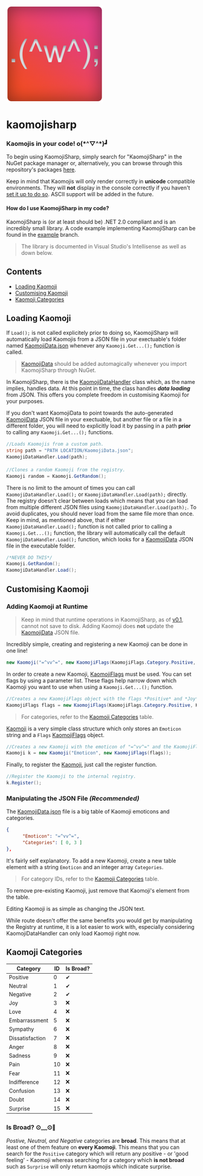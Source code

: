 ![Kaomoji Logo](/webcontent/KaomojiSharpIcon.png)
# kaomojisharp
### Kaomojis in your code! o(\*^▽^\*)┛


To begin using KaomojiSharp, simply search for "KaomojiSharp" in the NuGet package manager or, alternatively, you can browse through this repository's packages [here](https://github.com/seylorx1/kaomojisharp/packages/).

Keep in mind that Kaomojis will only render correctly in **unicode** compatible environments. They will **not** display in the console correctly if you haven't [set it up to do so](https://stackoverflow.com/questions/388490/how-to-use-unicode-characters-in-windows-command-line). ASCII support will be added in the future.

#### How do I use KaomojiSharp in my code?

KaomojiSharp is (or at least should be) .NET 2.0 compliant and is an incredibly small library. A code example implementing KaomojiSharp can be found in the [example](https://github.com/seylorx1/kaomojisharp/tree/example) branch.

> The library is documented in Visual Studio's Intellisense as well as down below.

## Contents
- [Loading Kaomoji](#loading-kaomoji)
- [Customising Kaomoji](#customising-kaomoji)
- [Kaomoji Categories](#kaomoji-categories)

## Loading Kaomoji 
If `Load();` is not called explicitely prior to doing so, KaomojiSharp will automatically load Kaomojis from a JSON file in your exectuable's folder named [KaomojiData.json](KaomojiData.json) whenever any `Kaomoji.Get...();` function is called. 

>  [KaomojiData](KaomojiData.json) should be added automagically whenever you import KaomojiSharp through NuGet.

In KaomojiSharp, there is the [KaomojiDataHandler](KaomojiDataHandler.cs) class which, as the name implies, handles data. At this point in time, the class handles ***data loading*** from JSON. This offers you complete freedom in customising Kaomoji for your purposes.

If you don't want KaomojiData to point towards the auto-generated [KaomojiData](KaomojiData.json) JSON file in your exectuable, but another file or a file in a different folder, you will need to explicitly load it by passing in a path **prior** to calling any `Kaomoji.Get...();` functions.
```csharp
//Loads Kaomojis from a custom path.
string path = "PATH LOCATION/KaomojiData.json";
KaomojiDataHandler.Load(path);

//Clones a random Kaomoji from the registry.
Kaomoji random = Kaomoji.GetRandom();
```

There is no limit to the amount of times you can call `KaomojiDataHandler.Load();` or `KaomojiDataHandler.Load(path);` directly. The registry doesn't clear between loads which means that you can load from multiple different JSON files using `KaomojiDataHandler.Load(path);`. To avoid duplicates, you should never load from the same file more than once. Keep in mind, as mentioned above, that if either `KaomojiDataHandler.Load();` function is not called prior to calling a `Kaomoji.Get...();` function, the library will automatically call the default `KaomojiDataHandler.Load();` function, which looks for a [KaomojiData](KaomojiData.json) JSON file in the executable folder.

```csharp
/*NEVER DO THIS*/
Kaomoji.GetRandom();
KaomojiDataHandler.Load();
```

## Customising Kaomoji

### Adding Kaomoji at Runtime

> Keep in mind that runtime operations in KaomojiSharp, as of [v0.1](https://github.com/seylorx1/kaomojisharp/packages/617533), cannot not save to disk. Adding Kaomoji does **not** update the [KaomojiData](KaomojiData.json) JSON file.

Incredibly simple, creating and registering a new Kaomoji can be done in one line!

```csharp
new Kaomoji("=^vv^=", new KaomojiFlags(KaomojiFlags.Category.Positive, KaomojiFlags.Category.Joy)).Register();
```

In order to create a new Kaomoji, [KaomojiFlags](KaomojiFlags.cs) must be used. You can set flags by using a parameter list. These flags help narrow down which Kaomoji you want to use when using a `Kaomoji.Get...();` function.

```csharp
//Creates a new KaomojiFlags object with the flags *Positive* and *Joy*
KaomojiFlags flags = new KaomojiFlags(KaomojiFlags.Category.Positive, KaomojiFlags.Category.Joy);
```

> For categories, refer to the [Kaomoji Categories](#kaomoji-categories) table.

[Kaomoji](Kaomoji.cs) is a very simple class structure which only stores an `Emoticon` string and a `Flags` [KaomojiFlags](KaomojiFlags.cs) object.

```csharp
//Creates a new Kaomoji with the emoticon of "=^vv^=" and the KaomojiFlags object *flags* mentioned previously.
Kaomoji k = new Kaomoji("Emoticon", new KaomojiFlags(flags));
```

Finally, to register the [Kaomoji](Kaomoji.cs), just call the register function.

```csharp
//Register the Kaomoji to the internal registry.
k.Register();
```

### Manipulating the JSON File *(Recommended)*

The [KaomojiData.json](KaomojiData.json) file is a big table of Kaomoji emoticons and categories.

```json
{
      "Emoticon": "=^vv^=",
      "Categories": [ 0, 3 ]
},
```

It's fairly self explanatory. To add a new Kaomoji, create a new table element with a string `Emoticon` and an integer array `Categories`.

> For category IDs, refer to the [Kaomoji Categories](#kaomoji-categories) table.

To remove pre-existing Kaomoji, just remove that Kaomoji's element from the table.

Editing Kaomoji is as simple as changing the JSON text. 

While route doesn't offer the same benefits you would get by manipulating the Registry at runtime, it is a lot easier to work with, especially considering KaomojiDataHandler can only load Kaomoji right now.


## Kaomoji Categories
Category | ID | Is Broad?
--- | --- | ---
Positive | 0 | ✔
Neutral | 1 | ✔
Negative | 2 | ✔
Joy | 3 | ❌
Love | 4 | ❌
Embarrassment | 5 | ❌
Sympathy | 6 | ❌
Dissatisfaction | 7 | ❌
Anger | 8 | ❌
Sadness | 9 | ❌
Pain | 10 | ❌
Fear | 11 | ❌
Indifference | 12 | ❌
Confusion | 13 | ❌
Doubt | 14 | ❌
Surprise | 15 | ❌

### Is Broad? ⊙﹏⊙∥
*Postive, Neutral, and Negative* categories are **broad**. This means that at least one of them feature on **every Kaomoji**. This means that you can search for the `Positive` category which will return any positive - or 'good feeling' - Kaomoji whereas searching for a category which **is not broad** such as `Surprise` will only return kaomojis which indicate surprise.
